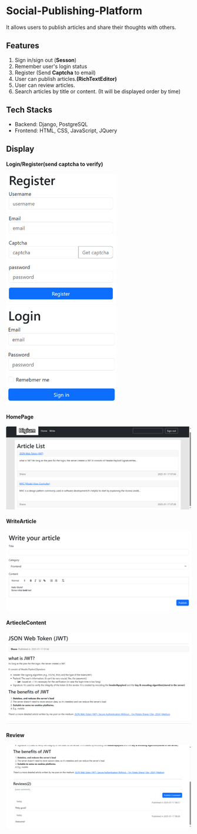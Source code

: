 
# Social-Publishing-Platform
It allows users to publish articles and share their thoughts with others.

## Features
1. Sign in/sign out (**Sesson**)
2. Remember user's login status
2. Register (Send **Captcha** to email) 
3. User can publish articles.**(RichTextEditor)** 
4. User can review articles.
5. Search articles by title or content. (It will be displayed order by time)

## Tech Stacks
* Backend: Django, PostgreSQL 
* Frontend: HTML, CSS, JavaScript, JQuery

## Display
#### Login/Register(send captcha to verify)
<img src="static/image/register.png" alt="img.png" width="300">
<img src="static/image/signin.png" alt="img.png" width="300">

#### HomePage
<img src="static/image/index.png">

#### WriteArticle
<img src="static/image/write.png">

#### ArtiecleContent
<img src="static/image/article.png">

#### Review
<img src="static/image/review.png">
